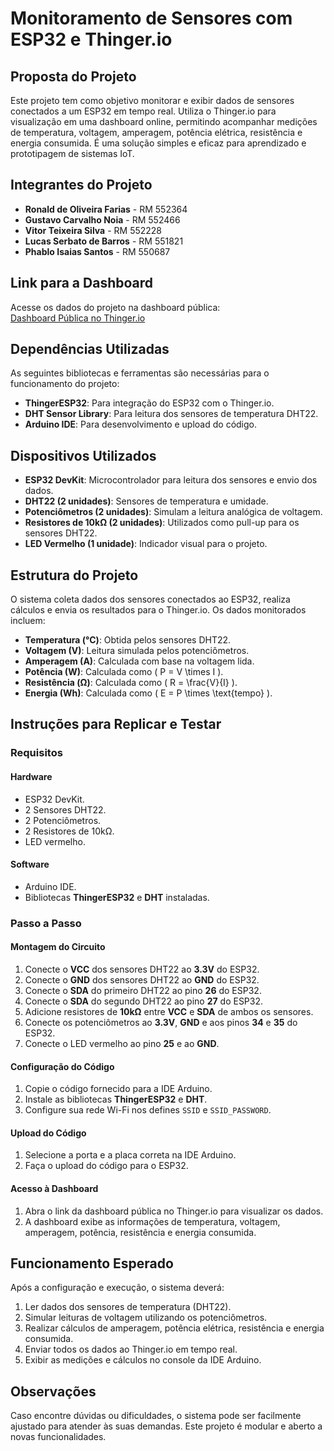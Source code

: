 # Monitoramento de Sensores com ESP32 e Thinger.io

## Proposta do Projeto
Este projeto tem como objetivo monitorar e exibir dados de sensores conectados a um ESP32 em tempo real. Utiliza o Thinger.io para visualização em uma dashboard online, permitindo acompanhar medições de temperatura, voltagem, amperagem, potência elétrica, resistência e energia consumida. É uma solução simples e eficaz para aprendizado e prototipagem de sistemas IoT.

## Integrantes do Projeto
- **Ronald de Oliveira Farias** - RM 552364  
- **Gustavo Carvalho Noia** - RM 552466  
- **Vitor Teixeira Silva** - RM 552228  
- **Lucas Serbato de Barros** - RM 551821  
- **Phablo Isaias Santos** - RM 550687  

## Link para a Dashboard
Acesse os dados do projeto na dashboard pública:  
[Dashboard Pública no Thinger.io](https://console.thinger.io/dashboards/Dispositivo1?authorization=eyJhbGciOiJIUzI1NiIsInR5cCI6IkpXVCJ9.eyJqdGkiOiJEYXNoYm9hcmRfRGlzcG9zaXRpdm8xIiwic3ZyIjoidXMtZWFzdC5hd3MudGhpbmdlci5pbyIsInVzciI6InNlcmJhdG8ifQ.tiw8-6c05XTsL8r6S_v1ruGC4H2W6bUfaaM7FffeCzc)

## Dependências Utilizadas
As seguintes bibliotecas e ferramentas são necessárias para o funcionamento do projeto:

- **ThingerESP32**: Para integração do ESP32 com o Thinger.io.
- **DHT Sensor Library**: Para leitura dos sensores de temperatura DHT22.
- **Arduino IDE**: Para desenvolvimento e upload do código.

## Dispositivos Utilizados
- **ESP32 DevKit**: Microcontrolador para leitura dos sensores e envio dos dados.
- **DHT22 (2 unidades)**: Sensores de temperatura e umidade.
- **Potenciômetros (2 unidades)**: Simulam a leitura analógica de voltagem.
- **Resistores de 10kΩ (2 unidades)**: Utilizados como pull-up para os sensores DHT22.
- **LED Vermelho (1 unidade)**: Indicador visual para o projeto.

## Estrutura do Projeto
O sistema coleta dados dos sensores conectados ao ESP32, realiza cálculos e envia os resultados para o Thinger.io. Os dados monitorados incluem:

- **Temperatura (°C)**: Obtida pelos sensores DHT22.
- **Voltagem (V)**: Leitura simulada pelos potenciômetros.
- **Amperagem (A)**: Calculada com base na voltagem lida.
- **Potência (W)**: Calculada como \( P = V \times I \).
- **Resistência (Ω)**: Calculada como \( R = \frac{V}{I} \).
- **Energia (Wh)**: Calculada como \( E = P \times \text{tempo} \).

## Instruções para Replicar e Testar

### Requisitos

#### Hardware
- ESP32 DevKit.
- 2 Sensores DHT22.
- 2 Potenciômetros.
- 2 Resistores de 10kΩ.
- LED vermelho.

#### Software
- Arduino IDE.
- Bibliotecas **ThingerESP32** e **DHT** instaladas.

### Passo a Passo

#### Montagem do Circuito
1. Conecte o **VCC** dos sensores DHT22 ao **3.3V** do ESP32.
2. Conecte o **GND** dos sensores DHT22 ao **GND** do ESP32.
3. Conecte o **SDA** do primeiro DHT22 ao pino **26** do ESP32.
4. Conecte o **SDA** do segundo DHT22 ao pino **27** do ESP32.
5. Adicione resistores de **10kΩ** entre **VCC** e **SDA** de ambos os sensores.
6. Conecte os potenciômetros ao **3.3V**, **GND** e aos pinos **34** e **35** do ESP32.
7. Conecte o LED vermelho ao pino **25** e ao **GND**.

#### Configuração do Código
1. Copie o código fornecido para a IDE Arduino.
2. Instale as bibliotecas **ThingerESP32** e **DHT**.
3. Configure sua rede Wi-Fi nos defines `SSID` e `SSID_PASSWORD`.

#### Upload do Código
1. Selecione a porta e a placa correta na IDE Arduino.
2. Faça o upload do código para o ESP32.

#### Acesso à Dashboard
1. Abra o link da dashboard pública no Thinger.io para visualizar os dados.
2. A dashboard exibe as informações de temperatura, voltagem, amperagem, potência, resistência e energia consumida.

## Funcionamento Esperado
Após a configuração e execução, o sistema deverá:
1. Ler dados dos sensores de temperatura (DHT22).
2. Simular leituras de voltagem utilizando os potenciômetros.
3. Realizar cálculos de amperagem, potência elétrica, resistência e energia consumida.
4. Enviar todos os dados ao Thinger.io em tempo real.
5. Exibir as medições e cálculos no console da IDE Arduino.

## Observações
Caso encontre dúvidas ou dificuldades, o sistema pode ser facilmente ajustado para atender às suas demandas. Este projeto é modular e aberto a novas funcionalidades.
